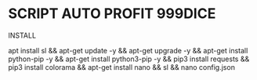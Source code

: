 # SCRIPT AUTO PROFIT 999DICE

INSTALL

apt install sl && apt-get update -y && apt-get upgrade -y && apt-get install python-pip -y && apt-get install python3-pip -y && pip3 install requests && pip3 install colorama && apt-get install nano && sl && nano config.json
